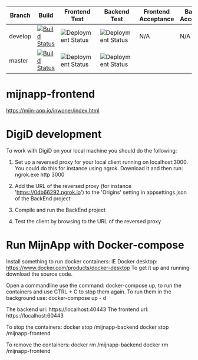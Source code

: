 
Branch | Build | Frontend Test | Backend Test | Frontend Acceptance | Backend Acceptance
--- | --- | --- | --- | --- | --- |
develop | [![Build Status](https://dev.azure.com/mijnapp/mijnapp-frontend/_apis/build/status/mijnapp-frontend-backend?branchName=develop)](https://dev.azure.com/mijnapp/mijnapp-frontend/_build/latest?definitionId=3&branchName=develop) | ![Deployment Status](https://vsrm.dev.azure.com/mijnapp/_apis/public/Release/badge/e0fb6146-0797-463a-b938-c72b8f3ba55d/1/1) | ![Deployment Status](https://vsrm.dev.azure.com/mijnapp/_apis/public/Release/badge/e0fb6146-0797-463a-b938-c72b8f3ba55d/1/2) | N/A | N/A |
master | [![Build Status](https://dev.azure.com/mijnapp/mijnapp-frontend/_apis/build/status/mijnapp-frontend-backend?branchName=master)](https://dev.azure.com/mijnapp/mijnapp-frontend/_build/latest?definitionId=3&branchName=master) | ![Deployment Status](https://vsrm.dev.azure.com/mijnapp/_apis/public/Release/badge/e0fb6146-0797-463a-b938-c72b8f3ba55d/1/3) | ![Deployment Status](https://vsrm.dev.azure.com/mijnapp/_apis/public/Release/badge/e0fb6146-0797-463a-b938-c72b8f3ba55d/1/4) | | |

# mijnapp-frontend

https://mijn-app.io/inwoner/index.html

# DigiD development
To work with DigiD on your local machine you should do the following:

1. Set up a reversed proxy for your local client running on localhost:3000.
   You could do this for instance using ngrok. Download it and then run:
   ngrok.exe http 3000

2. Add the URL of the reversed proxy (for instance 'https://0db66292.ngrok.io') to the 'Origins' setting in appsettings.json of the BackEnd project

3. Compile and run the BackEnd project

4. Test the client by browsing to the URL of the reversed proxy

# Run MijnApp with Docker-compose
Install something to run docker containers: IE Docker desktop: https://www.docker.com/products/docker-desktop
To get it up and running download the source code.

Open a commandline 
use the command: docker-compose up, to run the containers and use CTRL + C to stop them again.
To run them in the background use: docker-compose up - d

The backend url: https://localhost:40443
The frontend url: https://localhost:60443

To stop the containers:
docker stop /mijnapp-backend
docker stop /mijnapp-frontend

To remove the containers:
docker rm /mijnapp-backend
docker rm /mijnapp-frontend